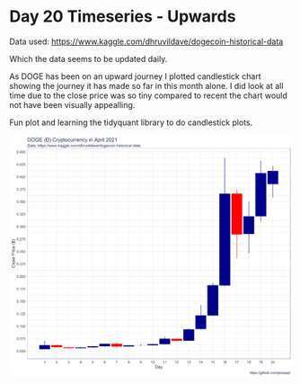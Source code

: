 # Day 20 Timeseries - Upwards

Data used: https://www.kaggle.com/dhruvildave/dogecoin-historical-data

Which the data seems to be updated daily. 

As DOGE has been on an upward journey I plotted candlestick chart showing the journey it has made so far in this month alone. I did look at all time due to the close price was so tiny compared to recent the chart would not have been visually appealling. 

Fun plot and learning the tidyquant library to do candlestick plots. 


![DOGE in April 2021](https://github.com/jezzaayt/30DayChartChallenge/blob/main/day%2020/doge_april_2021.png)
